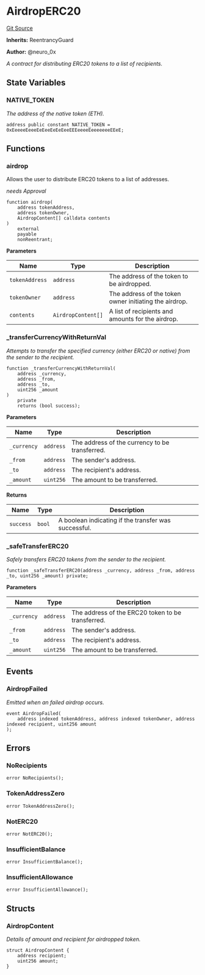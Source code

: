 # AirdropERC20
[Git Source](https://github.com/neuro0x/CoinGenie-contracts/blob/59262fc3d9352b4f67064a8c4f0471498486479b/contracts/AirdropERC20.sol)

**Inherits:**
ReentrancyGuard

**Author:**
@neuro_0x

*A contract for distributing ERC20 tokens to a list of recipients.*


## State Variables
### NATIVE_TOKEN
*The address of the native token (ETH).*


```solidity
address public constant NATIVE_TOKEN = 0xEeeeeEeeeEeEeeEeEeEeeEEEeeeeEeeeeeeeEEeE;
```


## Functions
### airdrop

Allows the user to distribute ERC20 tokens to a list of addresses.

*needs Approval*


```solidity
function airdrop(
    address tokenAddress,
    address tokenOwner,
    AirdropContent[] calldata contents
)
    external
    payable
    nonReentrant;
```
**Parameters**

|Name|Type|Description|
|----|----|-----------|
|`tokenAddress`|`address`|The address of the token to be airdropped.|
|`tokenOwner`|`address`|The address of the token owner initiating the airdrop.|
|`contents`|`AirdropContent[]`|A list of recipients and amounts for the airdrop.|


### _transferCurrencyWithReturnVal

*Attempts to transfer the specified currency (either ERC20 or native) from the sender to the recipient.*


```solidity
function _transferCurrencyWithReturnVal(
    address _currency,
    address _from,
    address _to,
    uint256 _amount
)
    private
    returns (bool success);
```
**Parameters**

|Name|Type|Description|
|----|----|-----------|
|`_currency`|`address`|The address of the currency to be transferred.|
|`_from`|`address`|The sender's address.|
|`_to`|`address`|The recipient's address.|
|`_amount`|`uint256`|The amount to be transferred.|

**Returns**

|Name|Type|Description|
|----|----|-----------|
|`success`|`bool`|A boolean indicating if the transfer was successful.|


### _safeTransferERC20

*Safely transfers ERC20 tokens from the sender to the recipient.*


```solidity
function _safeTransferERC20(address _currency, address _from, address _to, uint256 _amount) private;
```
**Parameters**

|Name|Type|Description|
|----|----|-----------|
|`_currency`|`address`|The address of the ERC20 token to be transferred.|
|`_from`|`address`|The sender's address.|
|`_to`|`address`|The recipient's address.|
|`_amount`|`uint256`|The amount to be transferred.|


## Events
### AirdropFailed
*Emitted when an failed airdrop occurs.*


```solidity
event AirdropFailed(
    address indexed tokenAddress, address indexed tokenOwner, address indexed recipient, uint256 amount
);
```

## Errors
### NoRecipients

```solidity
error NoRecipients();
```

### TokenAddressZero

```solidity
error TokenAddressZero();
```

### NotERC20

```solidity
error NotERC20();
```

### InsufficientBalance

```solidity
error InsufficientBalance();
```

### InsufficientAllowance

```solidity
error InsufficientAllowance();
```

## Structs
### AirdropContent
*Details of amount and recipient for airdropped token.*


```solidity
struct AirdropContent {
    address recipient;
    uint256 amount;
}
```

